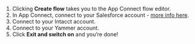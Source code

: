 1. Clicking **Create flow** takes you to the App Connect flow editor. 
1. In App Connect, connect to your Salesforce account - [more info here](https://developer.ibm.com/integration/docs/app-connect/how-to-guides-for-apps/use-ibm-app-connect-salesforce/).  
1. Connect to your Intacct account. 
1. Connect to your Yammer account. 
1. Click **Exit and switch on** and you’re done!
